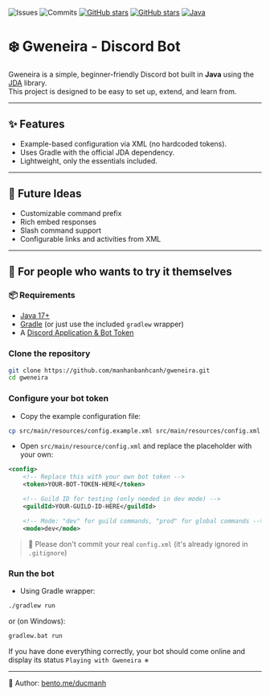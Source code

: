 ![Issues](https://badgen.net/github/issues/manhanbanhcanh/gweneira?color=red)
![Commits](https://badgen.net/github/commits/manhanbanhcanh/gweneira?color=green)
[![GitHub stars](https://img.shields.io/github/stars/manhanbanhcanh/gweneira)](https://github.com/manhanbanhcanh/modular-todo-list)
[![GitHub stars](https://img.shields.io/badge/contact-bento-blue)](https://bento.me/ducmanh)
[![Java](https://badgen.net/badge/Java/21/orange)](https://www.oracle.com/java/)

# ❄️ Gweneira - Discord Bot

Gweneira is a simple, beginner-friendly Discord bot built in **Java** using the [JDA](https://github.com/discord-jda/JDA) library.  
This project is designed to be easy to set up, extend, and learn from.

---

## ✨ Features
- Example-based configuration via XML (no hardcoded tokens).
- Uses Gradle with the official JDA dependency.
- Lightweight, only the essentials included.

---

## 💫 Future Ideas
- Customizable command prefix
- Rich embed responses
- Slash command support
- Configurable links and activities from XML

---


## 🚀 For people who wants to try it themselves

### 📦 Requirements
- [Java 17+](https://adoptium.net/)
- [Gradle](https://gradle.org/) (or just use the included `gradlew` wrapper)
- A [Discord Application & Bot Token](https://discord.com/developers/applications)

### Clone the repository
```bash
git clone https://github.com/manhanbanhcanh/gweneira.git
cd gweneira
```

### Configure your bot token
- Copy the example configuration file:
```bash
cp src/main/resources/config.example.xml src/main/resources/config.xml
```
- Open `src/main/resource/config.xml` and replace the placeholder with your own:
```xml
<config>
    <!-- Replace this with your own bot token -->
    <token>YOUR-BOT-TOKEN-HERE</token>

    <!-- Guild ID for testing (only needed in dev mode) -->
    <guildId>YOUR-GUILD-ID-HERE</guildId>

    <!-- Mode: "dev" for guild commands, "prod" for global commands -->
    <mode>dev</mode>
```
> 🚫 Please don't commit your real `config.xml` (it's already ignored in `.gitignore`)

### Run the bot
- Using Gradle wrapper:
```bash
./gradlew run
```
or (on Windows):
```bash
gradlew.bat run
```

If you have done everything correctly, your bot should come online and display its status ``Playing with Gweneira ❄️``

---

👤 Author: [bento.me/ducmanh](https://bento.me/ducmanh)
